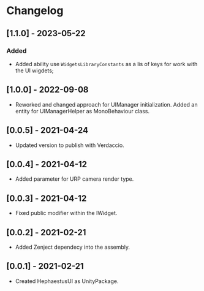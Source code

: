 # Changelog

## [1.1.0] - 2023-05-22

### Added

- Added ability use `WidgetsLibraryConstants` as a lis of keys for work with the UI wigdets;

## [1.0.0] - 2022-09-08
- Reworked and changed approach for UIManager initialization. Added an entity for UIManagerHelper as MonoBehaviour class.

## [0.0.5] - 2021-04-24
- Updated version to publish with Verdaccio.

## [0.0.4] - 2021-04-12
- Added parameter for URP camera render type.

## [0.0.3] - 2021-04-12
- Fixed public modifier within the IWidget.

## [0.0.2] - 2021-02-21
- Added Zenject dependecy into the assembly.

## [0.0.1] - 2021-02-21
- Created HephaestusUI as UnityPackage.
